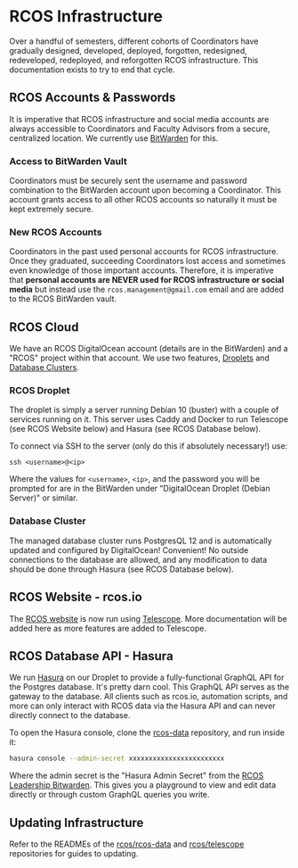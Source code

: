 # RCOS Infrastructure

Over a handful of semesters, different cohorts of Coordinators have gradually designed, developed, deployed, forgotten, redesigned, redeveloped, redeployed, and reforgotten RCOS infrastructure. This documentation exists to try to end that cycle.

## RCOS Accounts & Passwords

It is imperative that RCOS infrastructure and social media accounts are always accessible to Coordinators and Faculty Advisors from a secure, centralized location. We currently use [BitWarden](https://vault.bitwarden.com/#/vault) for this.

### Access to BitWarden Vault

Coordinators must be securely sent the username and password combination to the BitWarden account upon becoming a Coordinator. This account grants access to all other RCOS accounts so naturally it must be kept extremely secure.

### New RCOS Accounts

Coordinators in the past used personal accounts for RCOS infrastructure. Once they graduated, succeeding Coordinators lost access and sometimes even knowledge of those important accounts. Therefore, it is imperative that **personal accounts are NEVER used for RCOS infrastructure or social media** but instead use the `rcos.management@gmail.com` email and are added to the RCOS BitWarden vault.

## RCOS Cloud

We have an RCOS DigitalOcean account (details are in the BitWarden) and a "RCOS" project within that account. We use two features, [Droplets](https://www.digitalocean.com/products/droplets/) and [Database Clusters](https://www.digitalocean.com/products/managed-databases/).

### RCOS Droplet

The droplet is simply a server running Debian 10 (buster) with a couple of services running on it. This server uses Caddy and Docker to run Telescope (see RCOS Website below) and Hasura (see RCOS Database below).

To connect via SSH to the server (only do this if absolutely necessary!) use:

```
ssh <username>@<ip>
```

Where the values for `<username>`, `<ip>`, and the password you will be prompted for are in the BitWarden under "DigitalOcean Droplet (Debian Server)" or similar.

### Database Cluster

The managed database cluster runs PostgresQL 12 and is automatically updated and configured by DigitalOcean! Convenient! No outside connections to the database are allowed, and any modification to data should be done through Hasura (see RCOS Database below).

## RCOS Website - rcos.io

The [RCOS website](https://rcos.io) is now run using [Telescope](https://github.com/rcos/Telescope/). More documentation will be added here as more features are added to Telescope.

## RCOS Database API - Hasura

We run [Hasura](https://hasura.io/) on our Droplet to provide a fully-functional GraphQL API for the Postgres database. It's pretty darn cool. This GraphQL API serves as the gateway to the database. All clients such as rcos.io, automation scripts, and more can only interact with RCOS data via the Hasura API and can never directly connect to the database.

To open the Hasura console, clone the [rcos-data](https://github.com/rcos/rcos-data) repository, and run inside it:

```sh
hasura console --admin-secret xxxxxxxxxxxxxxxxxxxxxxxx
```

Where the admin secret is the "Hasura Admin Secret" from the [RCOS Leadership Bitwarden](../passwords). This gives you a playground to view and edit data directly or through custom GraphQL queries you write.

## Updating Infrastructure

Refer to the READMEs of the [rcos/rcos-data](https://github.com/rcos/rcos-data) and [rcos/telescope](https://github.com/rcos/telescope) repositories for guides to updating.
